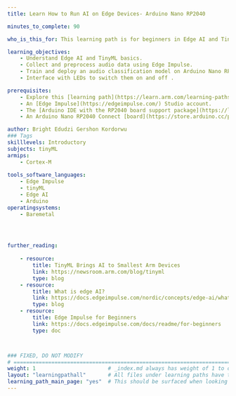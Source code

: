 ```yaml
---
title: Learn How to Run AI on Edge Devices- Arduino Nano RP2040

minutes_to_complete: 90

who_is_this_for: This learning path is for beginners in Edge AI and TinyML, including developers, engineers, hobbyists, AI/ML enthusiasts, and researchers working with embedded AI and IoT.  

learning_objectives:
    - Understand Edge AI and TinyML basics. 
    - Collect and preprocess audio data using Edge Impulse. 
    - Train and deploy an audio classification model on Arduino Nano RP2040 
    - Interface with LEDs to switch them on and off . 

prerequisites:
    - Explore this [learning path](https://learn.arm.com/learning-paths/embedded-and-microcontrollers/arduino-pico/) if you are an absolute beginer.
    - An [Edge Impulse](https://edgeimpulse.com/) Studio account. 
    - The [Arduino IDE with the RP2040 board support package](https://learn.arm.com/install-guides/arduino-pico/) installed on your computer 
    - An Arduino Nano RP2040 Connect [board](https://store.arduino.cc/products/arduino-nano-rp2040-connect-with-headers?_gl=1*9t4cti*_up*MQ..*_ga*NTA1NTQwNzgxLjE3NDYwMjIyODk.*_ga_NEXN8H46L5*MTc0NjAyMjI4Ny4xLjEuMTc0NjAyMjMxOC4wLjAuMjA3MjA2NTUzMA..). 

author: Bright Edudzi Gershon Kordorwu
### Tags
skilllevels: Introductory
subjects: tinyML
armips:
    - Cortex-M
   
tools_software_languages:
    - Edge Impulse
    - tinyML
    - Edge AI
    - Arduino
operatingsystems:
    - Baremetal
    



further_reading:
    
    - resource:
        title: TinyML Brings AI to Smallest Arm Devices 
        link: https://newsroom.arm.com/blog/tinyml
        type: blog
    - resource:
        title: What is edge AI? 
        link: https://docs.edgeimpulse.com/nordic/concepts/edge-ai/what-is-edge-ai
        type: blog
    - resource:
        title: Edge Impulse for Beginners 
        link: https://docs.edgeimpulse.com/docs/readme/for-beginners
        type: doc 



### FIXED, DO NOT MODIFY
# ================================================================================
weight: 1                       # _index.md always has weight of 1 to order correctly
layout: "learningpathall"       # All files under learning paths have this same wrapper
learning_path_main_page: "yes"  # This should be surfaced when looking for related content. Only set for _index.md of learning path content.
---
```

